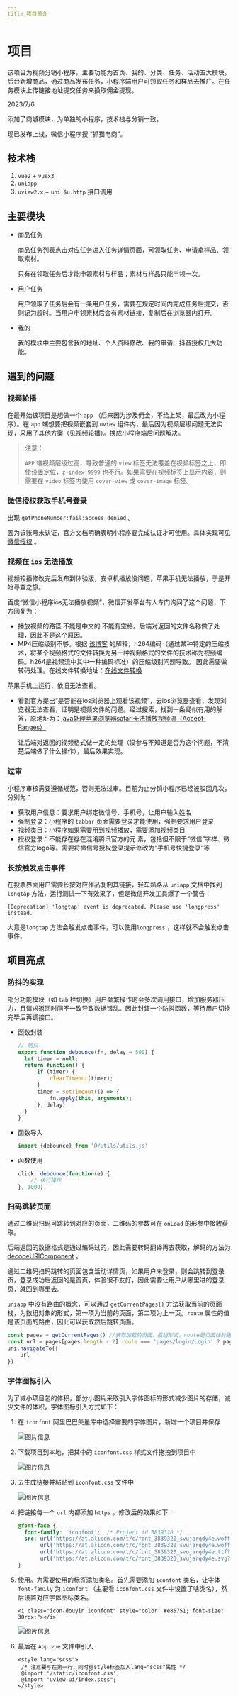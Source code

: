 ```yaml
---
title 项目简介
---
```

# 项目
该项目为视频分销小程序，主要功能为首页、我的、分类、任务、活动五大模块。后台新增商品，通过商品发布任务，小程序端用户可领取任务和样品去推广。在任务模块上传链接地址提交任务来换取佣金提现。

2023/7/6

添加了商城模块，为单独的小程序，技术栈与分销一致。

现已发布上线，微信小程序搜 “抓猫电商”。

## 技术栈

1. `vue2` + `vuex3`
2. `uniapp`
3. `uview2.x` + `uni.$u.http` 接口调用

## 主要模块

- 商品任务

  商品任务列表点击对应任务进入任务详情页面，可领取任务、申请拿样品、领取素材。

  只有在领取任务后才能申领素材与样品；素材与样品只能申领一次。

- 用户任务

  用户领取了任务后会有一条用户任务，需要在规定时间内完成任务后提交，否则记为超时。当用户申领素材后会有素材链接，复制后在浏览器内打开。

- 我的

  我的模块中主要包含我的地址、个人资料修改、我的申请、抖音授权几大功能。

## 遇到的问题

### 视频轮播

在最开始该项目是想做一个 `app` （后来因为涉及佣金，不给上架，最后改为小程序）。在 `app` 端想要把视频嵌套到 `uview` 组件内，最后因为视频层级问题无法实现，采用了其他方案（见[视频轮播](/project/geovis/sale/video.md)）。换成小程序端后问题解决。

> 注意：
>
> `APP` 端视频层级过高，导致普通的 `view` 标签无法覆盖在视频标签之上，即使设置定位，`z-index:9999` 也不行。如果需要在视频标签上显示内容，则需要在 `video` 标签内使用 `cover-view` 或 `cover-image` 标签。

### 微信授权获取手机号登录

出现 `getPhoneNumber:fail:access denied` 。

因为该账号未认证，官方文档明确表明小程序要完成认证才可使用。具体实现可见 [微信授权](/project/geovis/sale/获取手机号.md) 。

### 视频在 `ios` 无法播放

视频轮播修改完后发布到体验版，安卓机播放没问题，苹果手机无法播放，于是开始寻查之旅。

百度“微信小程序ios无法播放视频”，微信开发平台有人专门询问了这个问题，下方回复为：
- 播放视频的路径 不能是中文的 不能有空格。后端对返回的文件名称做了处理，因此不是这个原因。
- MP4压缩级别不够。根据 [该博客](https://www.cnblogs.com/aleafo/p/7644553.html) 的解释，h264编码（通过某种特定的压缩技术，将某个视频格式的文件转换为另一种视频格式的文件的技术称为视频编码。h264是视频流中其中一种编码标准）的压缩级别问题导致。 因此需要做转码处理。在线文件转换地址：[在线文件转换](https://convertio.co/zh/)
  

苹果手机上运行，依旧无法查看。
- 看到官方提出“是否能在ios浏览器上观看该视频”，去ios浏览器查看，发现浏览器无法查看，证明是视频文件的问题。经过搜索，找到一条疑似有用的解答，原地址为：[java处理苹果浏览器safari无法播放视频流（Accept-Ranges）](https://blog.csdn.net/u010120886/article/details/79007001)

   让后端对返回的视频格式做一定的处理（没参与不知道是否为这个问题，不清楚后端做了什么操作），最后效果实现。

### 过审

小程序审核需要遵循规范，否则无法过审。目前为止分销小程序已经被驳回几次，分别为：

- 获取用户信息：要求用户绑定微信号、手机号，让用户输入姓名
- 强制登录：小程序的 `tabbar` 页面需要登录才能使用，强制要求用户登录
- 视频类目：小程序如果需要用到视频播放，需要添加视频类目
- 授权登录：不能存在存在混淆腾讯官方的元
  素，包括但不限于“微信”字样、微信官方logo等。需要将微信号授权登录提示修改为“手机号快捷登录”等

### 长按触发点击事件

在投票界面用户需要长按对应作品复制其链接，轻车熟路从 `uniapp` 文档中找到 `longtap` 方法，运行测试一下有效果了，但是微信开发工具爆了一个警告：

```
[Deprecation] 'longtap' event is deprecated. Please use 'longpress' instead.
```

大意是`longtap` 方法会触发点击事件，可以使用`longpress` ，这样就不会触发点击事件。

## 项目亮点

### 防抖的实现

部分功能模块（如 `tab` 栏切换）用户频繁操作时会多次调用接口，增加服务器压力，且请求返回时间不一致导致数据错乱。因此封装一个防抖函数，等待用户切换完毕后再调接口。

- 函数封装

  ```js
  // 防抖
  export function debounce(fn, delay = 500) {
  	let timer = null;
  	return function() {
  		if (timer) {
  			clearTimeout(timer);
  		}
  		timer = setTimeout(() => {
  			fn.apply(this, arguments);
  		}, delay)
  	}
  }
  ```

- 函数导入

  ```js
  import {debounce} from '@/utils/utils.js'
  ```

- 函数使用

  ```js
  click: debounce(function(e) {
      // 执行操作
  }, 1000),
  ```

### 扫码跳转页面

通过二维码扫码可跳转到对应的页面，二维码的参数可在 `onLoad` 的形参中接收获取。

后端返回的数据格式是通过编码过的，因此需要转码翻译再去获取，解码的方法为 [decodeURIComponent](https://developer.mozilla.org/zh-CN/docs/Web/JavaScript/Reference/Global_Objects/decodeURIComponent) 。

通过二维码扫码跳转的页面包含活动详情页，如果用户未登录，则会跳转到登录页，登录成功后返回的是首页，体验很不友好，因此需要让用户从哪里进的登录页，就回到哪里去。

`uniapp` 中没有路由的概念，可以通过 `getCurrentPages()` 方法获取当前的页面栈，为数组对象的形式，第一项为当前的页面，第二项为上一页。`route` 属性的值是该页面的路由，因此可以获取然后跳转页面。

```js
const pages = getCurrentPages() //获取加载的页面，数组形式，route是页面栈的路由
const url = pages[pages.length - 2].route === 'pages/login/Login' ? pages[pages.length - 3].route : pages[pages.length - 2].route; // 上个来登录页的页面，有可能会跳两次登录页，因此判断上一个页面是否为登录页，如果是登录页则再向上上个页面获取
uni.navigateTo({
	url
})
```

### 字体图标引入

为了减小项目包的体积，部分小图片采取引入字体图标的形式减少图片的存储，减少文件的体积。字体图标引入方式如下：

1. 在 `iconfont` 阿里巴巴矢量库中选择需要的字体图片，新增一个项目并保存

   ![图片信息](https://s1.ax1x.com/2023/06/02/pCSDxD1.png)

2. 下载项目到本地，把其中的 `iconfont.css` 样式文件拖拽到项目中

   ![图片信息](https://s1.ax1x.com/2023/06/02/pCSrXi8.png)

3. 去生成链接并粘贴到 `iconfont.css` 文件中

   ![图片信息](https://s1.ax1x.com/2023/06/02/pCSsVWF.png)

4. 把链接每一个 `url` 内都添加 `https` 。修改后的效果如下：

   ```css
   @font-face {
     font-family: 'iconfont';  /* Project id 3839320 */
     src: url('https://at.alicdn.com/t/c/font_3839320_svujarqdy4e.woff2?t=1685685427701') format('woff2'),
          url('https://at.alicdn.com/t/c/font_3839320_svujarqdy4e.woff?t=1685685427701') format('woff'),
          url('https://at.alicdn.com/t/c/font_3839320_svujarqdy4e.ttf?t=1685685427701') format('truetype'),
          url('https://at.alicdn.com/t/c/font_3839320_svujarqdy4e.svg?t=1685685427701#iconfont') format('svg');
   }
   ```

5. 使用。为需要使用的标签添加类名。首先需要添加 `iconfont` 类名，让字体 `font-family` 为 `iconfont` （主要看 `iconfont.css` 文件中设置了啥类名），然后设置对应字体图标类名。

   ```vue
   <i class="icon-douyin iconfont" style="color: #e85751; font-size: 30rpx;"></i>
   ```

   ![图片信息](https://s1.ax1x.com/2023/06/02/pCScmQg.png)
   
6. 最后在 `App.vue` 文件中引入

   ```vue
   <style lang="scss">
   	/* 注意要写在第一行，同时给style标签加入lang="scss"属性 */
   	@import '/static/iconfont.css';
   	@import "uview-ui/index.scss";
   </style>
   ```